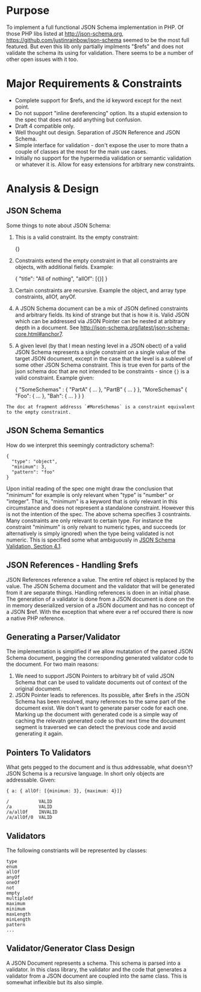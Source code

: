 # Purpose
To implement a full functional JSON Schema implementation in PHP. Of those PHP libs listed at http://json-schema.org, https://github.com/justinrainbow/json-schema seemed to be the most full featured. But even this lib only partially implments "$refs" and does not validate the schema its using for validation. There seems to be a number of other open issues with it too.

# Major Requirements & Constraints

  * Complete support for $refs, and the id keyword except for the next point.
  * Do not support "inline dereferencing" option. Its a stupid extension to the spec that does not add anything but confusion.
  * Draft 4 compatible only.
  * Well thought out design. Separation of JSON Reference and JSON Schema.
  * Simple interface for validation - don't expose the user to more thatn a couple of classes at the most for the main use cases.
  * Initially no support for the hypermedia validation or semantic validation or whatever it is. Allow for easy extensions for arbitrary new constraints.

# Analysis & Design

## JSON Schema
Some things to note about JSON Schema:

  1. This is a valid constraint. Its the empty constraint:

      {}

  2. Constraints extend the empty constraint in that all constraints are objects, with additional fields. Example:

      {
        "title": "All of nothing",
        "allOf": [{}]
      }

  3. Certain constraints are recursive. Example the object, and array type constraints, allOf, anyOf.

  4. A JSON Schema document can be a mix of JSON defined constraints and arbitrary fields. Its kind of strange but that is how it is. Valid JSON which can be addressed via JSON Pointer can be nested at arbitrary depth in a document. See http://json-schema.org/latest/json-schema-core.html#anchor7.

  5. A given level (by that I mean nesting level in a JSON obect) of a valid JSON Schema represents a single constraint on a single value of the target JSON document, except in the case that the level is a sublevel of some other JSON Schema constraint. This is true even for parts of the json schema doc that are not intended to be constraints - since `{}` is a valid constraint. Example given:

      {
        "SomeSchemas" : {
          "PartA" { ... },
          "PartB" { ... }
        },
        "MoreSchemas" {
          "Foo": { ... },
          "Bah": { ... }
        }
      }

    The doc at fragment addresss `#MoreSchemas` is a constraint equivalent to the empty constraint.

## JSON Schema Semantics
How do we interpret this seemingly contradictory schema?:

    {
      "type": "object",
      "minimum": 3,
      "pattern": "foo"
    }

Upon initial reading of the spec one might draw the conclusion that "minimum" for example is only relevant when "type" is "number" or "integer". That is, "minimum" is a keyword that is only relevant in this circumstance and does not represent a standalone constraint. However this is not the intention of the spec. The above schema specifies 3 cosntraints. Many constraints are only relevant to certain type. For instance the constraint "minimum" is only relvant to numeric types, and succeeds  (or alternatively is simply ignored) when the type being validated is not numeric. This is specified some what ambiguously in [JSON Schema Validation, Section 4.1](http://json-schema.org/latest/json-schema-validation.html#anchor8).

## JSON References - Handling $refs
JSON References reference a value. The entire ref object is replaced by the value. The JSON Schema document and the validator that will be generated from it are separate things. Handling references is doen in an initial phase. The generation of a validator is done from a JSON document is done on the in memory deserialized version of a JSON document and has no concept of a JSON $ref. With the exception that where ever a ref occured there is now a native PHP reference.

## Generating a Parser/Validator
The implementation is simplified if we allow mutatation of the parsed JSON Schema document, pegging the corresponding generated validator code to the document. For two main reasons:

  1. We need to support JSON Pointers to arbitrary bit of valid JSON Schema that can be used to validate documents out of context of the original document.
  2. JSON Pointer leads to references. Its possible, after $refs in the JSON Schema has been resolved, many references to the same part of the document exist. We don't want to generate parser code for each one. Marking up the document with generated code is a simple way of caching the relevatn generated code so that next time the document segment is traversed we can detect the previous code and avoid generating it again.

## Pointers To Validators
What gets pegged to the document and is thus addressable, what doesn't? JSON Schema is a recursive language. In short only objects are addressable. Given:

    { a: { allOf: [{minimum: 3}, {maximum: 4}]}

    /           VALID
    /a          VALID
    /a/allOf    INVALID
    /a/allOf/0  VALID

## Validators
The following constriants will be represented by classes:

    type
    enum
    allOf
    anyOf
    oneOf
    not
    empty
    multipleOf
    maximum
    minimum
    maxLength
    minLength
    pattern
    ...

## Validator/Generator Class Design
A JSON Document represents a schema. This schema is parsed into a validator. In this class library, the validator and the code that generates a validator from a JSON document are coupled into the same class. This is somewhat inflexible but its also simple.
